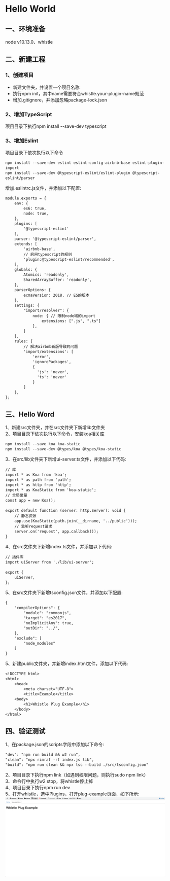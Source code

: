 # Hello World
## 一、环境准备
node v10.13.0、whistle
## 二、新建工程
### 1、创建项目
* 新建文件夹，并设置一个项目名称
* 执行npm init，其中name需要符合whistle.your-plugin-name规范
* 增加.gitignore，并添加忽略package-lock.json
### 2、增加TypeScript
项目目录下执行npm install --save-dev typescript
### 3、增加Eslint
项目目录下依次执行以下命令
```
npm install --save-dev eslint eslint-config-airbnb-base eslint-plugin-import
npm install --save-dev @typescript-eslint/eslint-plugin @typescript-eslint/parser
```
增加.eslintrc.js文件，并添加以下配置:  
```
module.exports = {
    env: {
        es6: true,
        node: true,
    },
    plugins: [
        '@typescript-eslint'
    ],
    parser: '@typescript-eslint/parser',
    extends: [
        'airbnb-base',
        // 启用typescript的规则
        'plugin:@typescript-eslint/recommended',
    ],
    globals: {
        Atomics: 'readonly',
        SharedArrayBuffer: 'readonly',
    },
    parserOptions: {
        ecmaVersion: 2018, // ES的版本
    },
    settings: {
        "import/resolver": {
            node: { // 限制node端的import
                extensions: [".js", ".ts"]
            },
        }
    },
    rules: {
        // 解决airbnb新版导致的问题
        'import/extensions': [
            'error',
            'ignorePackages',
            {
              'js': 'never',
              'ts': 'never'
            }
        ]
    },
};
```
## 三、Hello Word
1、新建src文件夹，并在src文件夹下新增lib文件夹  
2、项目目录下依次执行以下命令，安装koa相关库  
```
npm install --save koa koa-static
npm install --save-dev @types/koa @types/koa-static
```
3、在src/lib文件夹下新增ui-server.ts文件，并添加以下代码:  
```
// 库
import * as Koa from 'koa';
import * as path from 'path';
import * as http from 'http';
import * as KoaStatic from 'koa-static';
// 全局常量
const app = new Koa();

export default function (server: http.Server): void {
    // 静态资源
    app.use(KoaStatic(path.join(__dirname, '../public')));
    // 监听request请求
    server.on('request', app.callback());
}
```
4、在src文件夹下新增index.ts文件，并添加以下代码:  
```
// 插件库
import uiServer from './lib/ui-server';

export {
    uiServer,
};
```
5、在src文件夹下新增tsconfig.json文件，并添加以下配置:  
```
{
    "compilerOptions": {
        "module": "commonjs",
        "target": "es2017",
        "noImplicitAny": true,
        "outDir": "../",
    },
    "exclude": [
        "node_modules"
    ]
}
```
5、新建public文件夹，并新增index.html文件，添加以下代码:  
```
<!DOCTYPE html>
<html>
    <head>
        <meta charset="UTF-8">
        <title>Example</title>
    <body>
        <h1>Whistle Plug Example</h1>
    </body>
</html>
```
## 四、验证测试
1、在package.json的scripts字段中添加以下命令:  
```
"dev": "npm run build && w2 run",
"clean": "npx rimraf -rf index.js lib",
"build": "npm run clean && npx tsc --build ./src/tsconfig.json"
```
2、项目目录下执行npm link（如遇到权限问题，则执行sudo npm link）  
3、命令行中执行w2 stop，将whistle停止掉  
4、项目目录下执行npm run dev  
5、打开whistle，选中Plugins，打开plug-example页面，如下所示:  
![Hello World](https://raw.githubusercontent.com/Ke1992/examples/master/whistle-plug/docs/assets/Hello%20World.png "Hello World")

